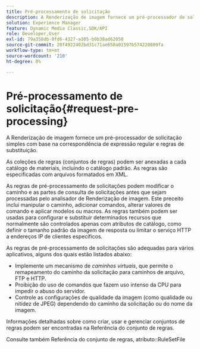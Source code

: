 ```yaml
---
title: Pré-processamento de solicitação
description: A Renderização de imagem fornece um pré-processador de solicitação simples com base na correspondência de expressão regular e regras de substituição.
solution: Experience Manager
feature: Dynamic Media Classic,SDK/API
role: Developer,User
exl-id: 79a358db-0fd6-4327-a305-b0b38ad62050
source-git-commit: 20f4922402bd31c71ae650a01597b574220809fa
workflow-type: tm+mt
source-wordcount: '210'
ht-degree: 0%

---
```


# Pré-processamento de solicitação{#request-pre-processing}

A Renderização de imagem fornece um pré-processador de solicitação simples com base na correspondência de expressão regular e regras de substituição.

As coleções de regras (conjuntos de regras) podem ser anexadas a cada catálogo de materiais, incluindo o catálogo padrão. As regras são especificadas com arquivos formatados em XML.

As regras de pré-processamento de solicitações podem modificar o caminho e as partes de consulta de solicitações antes que sejam processadas pelo analisador de Renderização de imagem. Este preceito inclui manipular o caminho, adicionar comandos, alterar valores de comando e aplicar modelos ou macros. As regras também podem ser usadas para configurar e substituir determinados recursos que normalmente são controlados apenas com atributos de catálogo, como definir o tamanho padrão da imagem de resposta ou limitar o serviço HTTP a endereços IP de clientes específicos.

As regras de pré-processamento de solicitações são adequadas para vários aplicativos, alguns dos quais estão listados abaixo:

* Implemente um mecanismo de *caminhos virtuais*, que permite o remapeamento do caminho da solicitação para caminhos de arquivo, FTP e HTTP.
* Proibição do uso de comandos que fazem uso intenso da CPU para impedir o abuso do servidor.
* Controle as configurações de qualidade da imagem (como qualidade ou nitidez de JPEG) dependendo do caminho da solicitação ou do nome da imagem.

Informações detalhadas sobre como criar, usar e gerenciar conjuntos de regras podem ser encontradas na Referência do conjunto de regras.

Consulte também Referência do conjunto de regras, atributo::RuleSetFile
